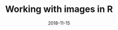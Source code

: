 ---
title: Working with images in R
dateStart: 2018-11-15T10:00:00
dateEnd: 2018-11-15T11:00:00
date: 2018-11-15
timezone: 'America/Los_Angeles'
blog: https://ropensci.org/blog/2018/10/24/commcall-nov2018/
description: 'Working with images in R, including audio and video. Jeroen Ooms will explain what images are, under the hood, and showcase several <a href="https://ropensci.org/packages/">rOpenSci packages</a> that form a modern toolkit for working with images in R, including <code>opencv</code>, <code>av</code>, <code>tesseract</code>, <code>magick</code> and <code>pdftools</code>.'
authors:
- name: Jeroen Ooms
  url: https://github.com/jeroen
  twitter: opencpu
  bio: rOpenSci postdoc and software engineer
- name: Dancing Banana
  url: https://github.com/ropensci/magick
  bio: Famous GIF
location: Community call (teleconference)
attendees: 'All are welcome'
vimeo:
- id: 301405941
notes: https://docs.google.com/document/d/1QjtrNuh0Z5ikvx-rj9zx7O5L4rCMON4zUDv50paHAmM/edit?usp=sharing
deets: 'Join from PC, Mac, Linux, iOS or Android: https://berkeley.zoom.us/j/452082246 (requires app installation first time)

Or iPhone one-tap :

    US: +16465588656,,452082246# or +16699006833,,452082246#

Or Telephone:

    Dial(for higher quality, dial a number based on your current location):
        US: +1 646 558 8656 or +1 669 900 6833 or +1 877 369 0926 (Toll Free) or +1 877 853 5247 (Toll Free)
        Meeting ID: 452 082 246
    International numbers available: https://zoom.us/u/acUg5okWY

'
resources:
- url: https://jeroen.github.io/munster2018/
  name: Jeroen's slides
tags:
  - magick
  - tesseract
  - av
  - imaging
---